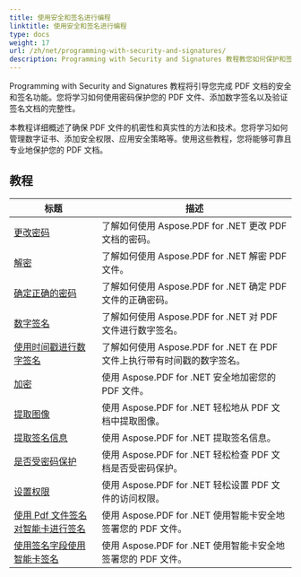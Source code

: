 ```yaml
---
title: 使用安全和签名进行编程
linktitle: 使用安全和签名进行编程
type: docs
weight: 17
url: /zh/net/programming-with-security-and-signatures/
description: Programming with Security and Signatures 教程教您如何保护和签署您的 PDF 文档，确保机密性和真实性。
---
```

Programming with Security and Signatures 教程将引导您完成 PDF 文档的安全和签名功能。您将学习如何使用密码保护您的 PDF 文件、添加数字签名以及验证签名文档的完整性。

本教程详细概述了确保 PDF 文件的机密性和真实性的方法和技术。您将学习如何管理数字证书、添加安全权限、应用安全策略等。使用这些教程，您将能够可靠且专业地保护您的 PDF 文档。

## 教程
| 标题 | 描述 |
| --- | --- | 
| [更改密码](./change-password/) | 了解如何使用 Aspose.PDF for .NET 更改 PDF 文档的密码。 |  
| [解密](./decrypt/) | 了解如何使用 Aspose.PDF for .NET 解密 PDF 文件。 |  
| [确定正确的密码](./determine-correct-password/) | 了解如何使用 Aspose.PDF for .NET 确定 PDF 文件的正确密码。 |  
| [数字签名](./digitally-sign/) | 了解如何使用 Aspose.PDF for .NET 对 PDF 文件进行数字签名。 |  
| [使用时间戳进行数字签名](./digitally-sign-with-time-stamp/) | 了解如何使用 Aspose.PDF for .NET 在 PDF 文件上执行带有时间戳的数字签名。 |  
| [加密](./encrypt/) | 使用 Aspose.PDF for .NET 安全地加密您的 PDF 文件。 |  
| [提取图像](./extracting-image/) | 使用 Aspose.PDF for .NET 轻松地从 PDF 文档中提取图像。 |  
| [提取签名信息](./extract-signature-info/) | 使用 Aspose.PDF for .NET 提取签名信息。 |  
| [是否受密码保护](./is-password-protected/) | 使用 Aspose.PDF for .NET 轻松检查 PDF 文档是否受密码保护。 |  
| [设置权限](./set-privileges/) | 使用 Aspose.PDF for .NET 轻松设置 PDF 文件的访问权限。 |  
| [使用 Pdf 文件签名对智能卡进行签名](./sign-with-smart-card-using-pdf-file-signature/) | 使用 Aspose.PDF for .NET 使用智能卡安全地签署您的 PDF 文件。 |  
| [使用签名字段使用智能卡签名](./sign-with-smart-card-using-signature-field/) | 使用 Aspose.PDF for .NET 使用智能卡安全地签署您的 PDF 文件。 |  